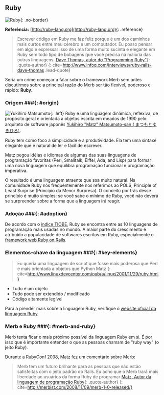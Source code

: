 ﻿## Ruby

![Ruby](/images/ruby-header.gif){: .no-border}


**Referência:** [http://ruby-lang.org](http://ruby-lang.org){: .reference}

> Escrever código em Ruby me faz feliz porque é um dos caminhos mais curtos entre meu cérebro e um computador. Eu posso pensar em algo e expressar isso de uma forma muito sucinta e elegante em Ruby sem todo tipo de bobagens que você precisa na maioria das outras linguagens.
> [Dave Thomas, autor do "Programming Ruby"](http://pragdave.pragprog.com/){: .quote-author}
{: cite=http://www.infoq.com/interviews/ruby-rails-dave-thomas .lead-quote}

Seria um crime começar a falar sobre o framework Merb sem antes discutirmos sobre a principal razão do Merb ser tão flexível, poderoso e rápido: **Ruby**.

### Origem ###{: #origin}
![Yukihiro Matsumoto](/images/Yukihiro_Matsumoto.jpg){: .left}
Ruby é uma linguagem dinâmica, reflexiva, de propósito geral e orientada a objetos escrita em meados de 1990 pelo arquiteto de software japonês [Yukihiro "Matz" Matsumoto-san ( まつもとゆきひろ)](http://en.wikipedia.org/wiki/Yukihiro_Matsumoto).

Ruby tem como foco a simplicidade e a produtividade. Ela tem uma sintaxe elegante que é natural de ler e fácil de escrever.

Matz pegou idéias e idiomas de algumas das suas linguagens de programação favoritas (Perl, Smalltalk, Eiffel, Ada, and Lisp) para formar uma nova linguagem que equilibra programação funcional e programação imperativa.

O resultado é uma linguagem atraente que soa muito natural. Na comunidade Ruby nós frequentemente nos referimos ao POLS, Principle of Least Surprise (Princípio da Menor Surpresa). O conceito por trás desse princípio é muito simples: se você sabe o mínimo de Ruby, você não deverá se surpreender sobre a forma que a linguagem irá reagir.

### Adoção ###{: #adoption}
De acordo com o [índice TIOBE](http://www.tiobe.com/index.php/content/paperinfo/tpci/index.html), Ruby se encontra entre as 10 linguagens de programação mais usadas no mundo. A maior parte do crescimento é atribuído a popularidade de softwares escritos em Ruby, especialmente o [framework web Ruby on Rails](http://rubyonrails.org).

### Elementos-chave da linguagem ###{: #key-elements}

> Eu queria uma linguagem de script que fosse mais poderosa que Perl e mais orientada a objetos que Python
> Matz
{: cite=http://www.linuxdevcenter.com/pub/a/linux/2001/11/29/ruby.html}

* Tudo é um objeto
* Tudo pode ser extendido / modificado
* Código altamente legível

Para a prender mais sobre a linguagem Ruby, verifique o [website oficial da linguagem Ruby](http://www.ruby-lang.org/en/about)

### Merb e Ruby ###{: #merb-and-ruby}

Merb tenta ficar o mais próximo possível da linguagem Ruby em si. É por isso que é importante entender o que as pessoas chamam de "ruby way" (o jeito Ruby).

Durante a RubyConf 2008, Matz fez um comentário sobre Merb:

> Merb tem um futuro brilhante para as pessoas que não estão satisfeitas com o jeito padrão do Rails. Eu acho que o Merb trará mais liberdade ao usuários da forma Ruby de programar
> [Matz, Autor da linguagem de programação Ruby](http://ruby-lang.org/){: .quote-author}
{: cite=http://merbist.com/2008/11/09/merb-1-0-released/}